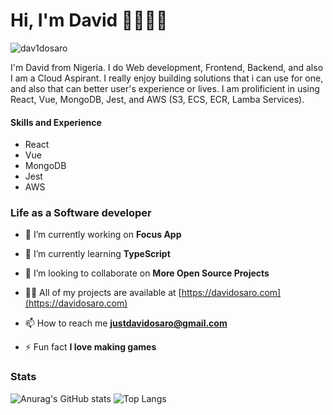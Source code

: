 # Hi, I'm David 👋👨🏽‍💻
<p align="left"> <img src="https://komarev.com/ghpvc/?username=dav1dosaro&label=Profile%20views&color=0e75b6&style=flat" alt="dav1dosaro" /> </p>

I'm David from Nigeria. I do Web development, Frontend, Backend, and also I am a Cloud Aspirant. 
I really enjoy building solutions that i can use for one, and also that can better user's experience or lives. I am prolificient in using React, Vue, MongoDB, Jest, and AWS (S3, ECS, ECR, Lamba Services).

#### Skills and Experience
* React
* Vue
* MongoDB
* Jest
* AWS

### Life as a Software developer

- 🔭 I’m currently working on **Focus App**

- 🌱 I’m currently learning **TypeScript**

- 👯 I’m looking to collaborate on **More Open Source Projects**

- 👨‍💻 All of my projects are available at [https://davidosaro.com](https://davidosaro.com)

- 📫 How to reach me **justdavidosaro@gmail.com**

- ⚡ Fun fact **I love making games**

### Stats
![Anurag's GitHub stats](https://github-readme-stats.vercel.app/api?username=dav1dosaro&show_icons=true&theme=shadow_blue)
![Top Langs](https://github-readme-stats.vercel.app/api/top-langs/?username=dav1dosaro)


